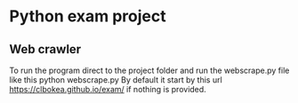 # Python exam project
## Web crawler
To run the program direct to the project folder and run the webscrape.py file like this
    python webscrape.py
By default it start by this url https://clbokea.github.io/exam/ if nothing is provided.
